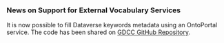 ### News on Support for External Vocabulary Services

It is now possible to fill Dataverse keywords metadata using an OntoPortal service.
The code has been shared on [GDCC GitHub Repository](https://github.com/gdcc/dataverse-external-vocab-support#scripts-in-production).
